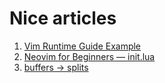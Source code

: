# Nice articles

1. [Vim Runtime Guide Example](https://thevaluable.dev/vim-runtime-guide-example/)
1. [Neovim for Beginners — init.lua](https://alpha2phi.medium.com/neovim-for-beginners-init-lua-45ff91f741cb)
1. [buffers -> splits](https://superuser.com/questions/323781/how-do-i-open-separate-tabs-windows-for-all-buffers-in-vim)


